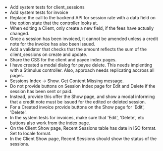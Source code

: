 - Add system tests for client_sessions
- Add system tests for invoice
- Replace the call to the backend API for session rate with a data field on the option state that the controller looks at.
- When editing a Client, only create a new field, if the fees have actually changed.
- Once a session has been invoiced, it cannot be amended unless a credit note for the invoice
  has also been issued.
- Add a validator that checks that the amount reflects the sum of the client_sessions on create
  and update.
- Share the CSS for the client and payee index pages.
- I have created a modal dialog for payee delete.  This needs implenting with a Stimulus controller.  Also, approach needs replicating accross all
  pages.
- Sessions Index -> Show.  Get Content Missing message.
- Do not provide buttons on Session Index page for Edit and Delete if the session has been sent or paid.
- Instead, provide this offer the Show page, and show a modal informing that a credit note
  must be issued for the edited or deleted session.
- For a Created invoice provide buttons on the Show page for 'Edit', 'Delete'.
- In the system tests for invoices, make sure that 'Edit', 'Delete', etc buttons also work from the
  index page.
- On the Client Show page, Recent Sessions table has date in ISO format.  Set to locale format.
- In the Client Show page, Recent Sessions should show the status of the sessions.

